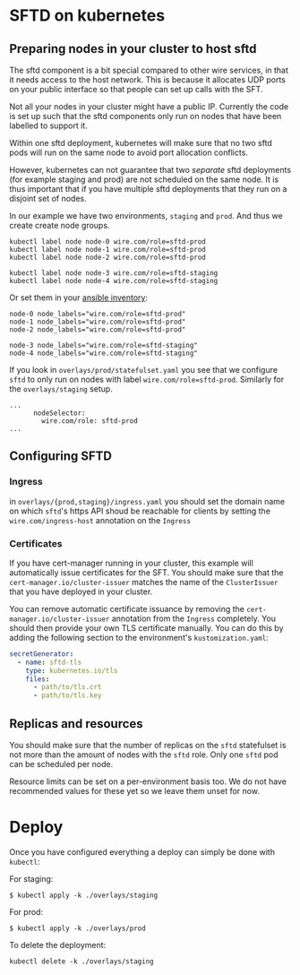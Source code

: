 # SFTD on kubernetes

## Preparing nodes in your cluster to host sftd

The sftd component is a bit special compared to other wire services, in that it
needs access to the host network. This is because it allocates UDP ports on
your public interface so that people can set up calls with the SFT.

Not all your nodes in your cluster might have a public IP. Currently the code
is set up such that the sftd components only run on nodes that have been
labelled to support it.

Within one sftd deployment, kubernetes will make sure that no two sftd pods
will run on the same node to avoid port allocation conflicts.

However, kubernetes can not guarantee that two _separate_ sftd deployments (for
example staging and prod) are not scheduled on the same node.  It is thus
important that if you have multiple sftd deployments that they run on a
disjoint set of nodes.

In our example we have two environments, `staging` and `prod`.  And thus we
create create node groups.


```
kubectl label node node-0 wire.com/role=sftd-prod
kubectl label node node-1 wire.com/role=sftd-prod
kubectl label node node-2 wire.com/role=sftd-prod

kubectl label node node-3 wire.com/role=sftd-staging
kubectl label node node-4 wire.com/role=sftd-staging
```

Or set them in your [ansible inventory](https://github.com/kubernetes-sigs/kubespray/blob/master/docs/vars.md#other-service-variables):

```
node-0 node_labels="wire.com/role=sftd-prod"
node-1 node_labels="wire.com/role=sftd-prod"
node-2 node_labels="wire.com/role=sftd-prod"

node-3 node_labels="wire.com/role=sftd-staging"
node-4 node_labels="wire.com/role=sftd-staging"
```

If you look in `overlays/prod/statefulset.yaml` you see that we configure `sftd` to
only run on nodes with label `wire.com/role=sftd-prod`. Similarly for the `overlays/staging` setup.
```
...
      nodeSelector:
        wire.com/role: sftd-prod
...
```

## Configuring SFTD

### Ingress

in `overlays/{prod,staging}/ingress.yaml` you should set the domain name on
which `sftd`'s https API shoud be reachable for clients by setting the
`wire.com/ingress-host` annotation on the `Ingress`

### Certificates

If you have cert-manager running in your cluster, this example will
automatically issue certificates for the SFT.  You should make sure that
the `cert-manager.io/cluster-issuer` matches the name of the `ClusterIssuer` that
you have deployed in your cluster.

You can remove automatic certificate issuance by removing the
`cert-manager.io/cluster-issuer` annotation from the `Ingress` completely.  You
should then provide your own TLS certificate manually. You can do this by
adding the following section to the environment's `kustomization.yaml`:
```yaml
secretGenerator:
  - name: sftd-tls
    type: kubernetes.io/tls
    files:
      - path/to/tls.crt
      - path/to/tls.key
```

## Replicas and resources
You should make sure that the number of replicas on the `sftd` statefulset is
not more than the amount of nodes with the `sftd` role.  Only one `sftd` pod
can be scheduled per node.

Resource limits can be set on a per-environment basis too. We do not have
recommended values for these yet so we leave them unset for now.

# Deploy

Once you have configured everything a deploy can simply be done with `kubectl`:

For staging:
```
$ kubectl apply -k ./overlays/staging
```

For prod:
```
$ kubectl apply -k ./overlays/prod
```

To delete the deployment:
```
kubectl delete -k ./overlays/staging
```

